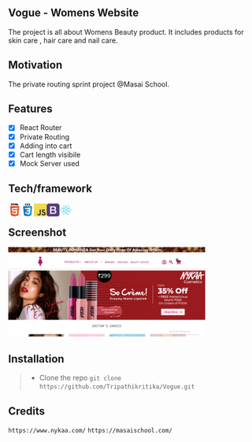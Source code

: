 ## Vogue - Womens Website

The project is all about Womens Beauty product. It includes products for skin care , hair care and nail care.

## Motivation

The private routing sprint project @Masai School.

## Features

- [x] React Router
- [x] Private Routing
- [x] Adding into cart
- [x] Cart length visibile
- [x] Mock Server used

## Tech/framework

[<img align="left" alt="HTML5" width="26px" src="https://raw.githubusercontent.com/github/explore/80688e429a7d4ef2fca1e82350fe8e3517d3494d/topics/html/html.png" />][webdevplaylist]
[<img align="left" alt="CSS3" width="26px" src="https://raw.githubusercontent.com/github/explore/80688e429a7d4ef2fca1e82350fe8e3517d3494d/topics/css/css.png" />][cssplaylist]
[<img align="left" alt="JavaScript" width="26px" src="https://raw.githubusercontent.com/github/explore/80688e429a7d4ef2fca1e82350fe8e3517d3494d/topics/javascript/javascript.png" />][jsplaylist]
[<img align="left" alt="bootstrap" width="26px" src="https://raw.githubusercontent.com/github/explore/80688e429a7d4ef2fca1e82350fe8e3517d3494d/topics/bootstrap/bootstrap.png" />][jsplaylist]
[<img align="left" alt="React" width="26px" src="https://raw.githubusercontent.com/github/explore/80688e429a7d4ef2fca1e82350fe8e3517d3494d/topics/react/react.png" />][reactplaylist]

<br/>

## Screenshot

<img src="./public/ScreenShot.png" alt="Landing Page" width="400px" />

## Installation

> - Clone the repo
>   `git clone https://github.com/Tripathikritika/Vogue.git`

## Credits

`https://www.nykaa.com/`
`https://masaischool.com/`

[cssplaylist]: #
[webdevplaylist]: #
[jsplaylist]: #
[reactplaylist]: #
